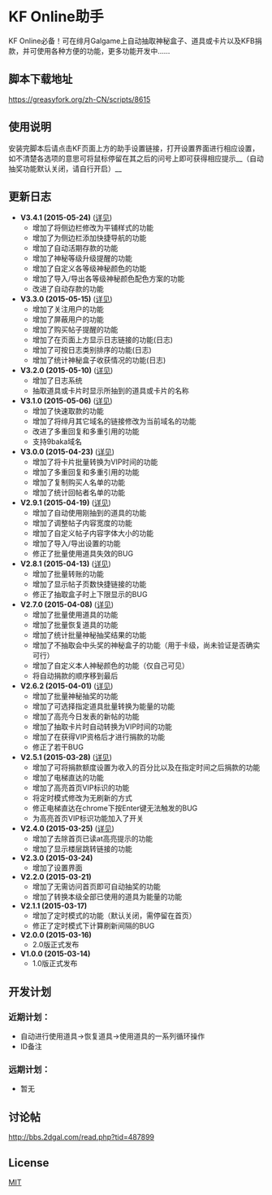 # KF Online助手
KF Online必备！可在绯月Galgame上自动抽取神秘盒子、道具或卡片以及KFB捐款，并可使用各种方便的功能，更多功能开发中……

## 脚本下载地址
https://greasyfork.org/zh-CN/scripts/8615

## 使用说明
安装完脚本后请点击KF页面上方的助手设置链接，打开设置界面进行相应设置，如不清楚各选项的意思可将鼠标停留在其之后的问号上即可获得相应提示__（自动抽奖功能默认关闭，请自行开启）__

## 更新日志
* __V3.4.1 (2015-05-24)__ ([详见](http://bbs.2dgal.com/read.php?tid=487899&spid=12130746))
  * 增加了将侧边栏修改为平铺样式的功能
  * 增加了为侧边栏添加快捷导航的功能
  * 增加了自动活期存款的功能
  * 增加了神秘等级升级提醒的功能
  * 增加了自定义各等级神秘颜色的功能
  * 增加了导入/导出各等级神秘颜色配色方案的功能
  * 改进了自动存款的功能
* __V3.3.0 (2015-05-15)__ ([详见](http://bbs.2dgal.com/read.php?tid=482906&spid=12109748))
  * 增加了关注用户的功能
  * 增加了屏蔽用户的功能
  * 增加了购买帖子提醒的功能
  * 增加了在页面上方显示日志链接的功能(日志)
  * 增加了可按日志类别排序的功能(日志)
  * 增加了统计神秘盒子收获情况的功能(日志)
* __V3.2.0 (2015-05-10)__ ([详见](http://bbs.2dgal.com/read.php?tid=482906&spid=12095313))
  * 增加了日志系统
  * 抽取道具或卡片时显示所抽到的道具或卡片的名称
* __V3.1.0 (2015-05-06)__ ([详见](http://bbs.2dgal.com/read.php?tid=482906&spid=12084062))
  * 增加了快速取款的功能
  * 增加了将绯月其它域名的链接修改为当前域名的功能
  * 改进了多重回复和多重引用的功能
  * 支持9baka域名
* __V3.0.0 (2015-04-23)__ ([详见](http://bbs.2dgal.com/read.php?tid=482906&spid=12048559))
  * 增加了将卡片批量转换为VIP时间的功能
  * 增加了多重回复和多重引用的功能
  * 增加了复制购买人名单的功能
  * 增加了统计回帖者名单的功能
* __V2.9.1 (2015-04-19)__ ([详见](http://bbs.2dgal.com/read.php?tid=482906&spid=12037353))
  * 增加了自动使用刚抽到的道具的功能
  * 增加了调整帖子内容宽度的功能
  * 增加了自定义帖子内容字体大小的功能
  * 增加了导入/导出设置的功能
  * 修正了批量使用道具失效的BUG
* __V2.8.1 (2015-04-13)__ ([详见](http://bbs.2dgal.com/read.php?tid=478307&spid=12025529))
  * 增加了批量转账的功能
  * 增加了显示帖子页数快捷链接的功能
  * 修正了抽取盒子时上下限显示的BUG
* __V2.7.0 (2015-04-08)__ ([详见](http://bbs.2dgal.com/read.php?tid=478307&spid=12013150))
  * 增加了批量使用道具的功能
  * 增加了批量恢复道具的功能
  * 增加了统计批量神秘抽奖结果的功能
  * 增加了不抽取会中头奖的神秘盒子的功能（用于卡级，尚未验证是否确实可行）
  * 增加了自定义本人神秘颜色的功能（仅自己可见）
  * 将自动捐款的顺序移到最后
* __V2.6.2 (2015-04-01)__ ([详见](http://bbs.2dgal.com/read.php?tid=478307&spid=11991378))
  * 增加了批量神秘抽奖的功能
  * 增加了可选择指定道具批量转换为能量的功能
  * 增加了高亮今日发表的新帖的功能
  * 增加了抽取卡片时自动转换为VIP时间的功能
  * 增加了在获得VIP资格后才进行捐款的功能
  * 修正了若干BUG
* __V2.5.1 (2015-03-28)__ ([详见](http://bbs.2dgal.com/read.php?tid=478307&spid=11983854))
  * 增加了可将捐款额度设置为收入的百分比以及在指定时间之后捐款的功能
  * 增加了电梯直达的功能
  * 增加了高亮首页VIP标识的功能
  * 将定时模式修改为无刷新的方式
  * 修正电梯直达在chrome下按Enter键无法触发的BUG
  * 为高亮首页VIP标识功能加入了开关
* __V2.4.0 (2015-03-25)__ ([详见](http://bbs.2dgal.com/read.php?tid=478307&spid=11976239))
  * 增加了去除首页已读at高亮提示的功能
  * 增加了显示楼层跳转链接的功能
* __V2.3.0 (2015-03-24)__
  * 增加了设置界面
* __V2.2.0 (2015-03-21)__
  * 增加了无需访问首页即可自动抽奖的功能
  * 增加了转换本级全部已使用的道具为能量的功能
* __V2.1.1 (2015-03-17)__
  * 增加了定时模式的功能（默认关闭，需停留在首页）
  * 修正了定时模式下计算刷新间隔的BUG
* __V2.0.0 (2015-03-16)__
  * 2.0版正式发布
* __V1.0.0 (2015-03-14)__
  * 1.0版正式发布

## 开发计划
### 近期计划：
* 自动进行使用道具->恢复道具->使用道具的一系列循环操作
* ID备注

### 远期计划：
* 暂无

## 讨论帖
http://bbs.2dgal.com/read.php?tid=487899

## License
[MIT](http://opensource.org/licenses/MIT)
